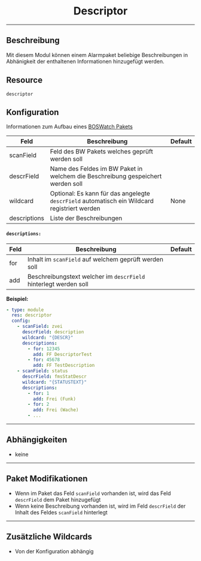 # <center>Descriptor</center> 
---

## Beschreibung
Mit diesem Modul können einem Alarmpaket beliebige Beschreibungen in Abhänigkeit der enthaltenen Informationen hinzugefügt werden.

## Resource
`descriptor`

## Konfiguration

Informationen zum Aufbau eines [BOSWatch Pakets](../develop/packet.md)

|Feld|Beschreibung|Default|
|----|------------|-------|
|scanField|Feld des BW Pakets welches geprüft werden soll||
|descrField|Name des Feldes im BW Paket in welchem die Beschreibung gespeichert werden soll||
|wildcard|Optional: Es kann für das angelegte `descrField` automatisch ein Wildcard registriert werden|None|
|descriptions|Liste der Beschreibungen||

#### `descriptions:`

|Feld|Beschreibung|Default|
|----|------------|-------|
|for|Inhalt im `scanField` auf welchem geprüft werden soll||
|add|Beschreibungstext welcher im `descrField` hinterlegt werden soll||

**Beispiel:**
```yaml
- type: module
  res: descriptor
  config:
    - scanField: zvei
      descrField: description
      wildcard: "{DESCR}"
      descriptions:
        - for: 12345
          add: FF DescriptorTest
        - for: 45678
          add: FF TestDescription
    - scanField: status
      descrField: fmsStatDescr
      wildcard: "{STATUSTEXT}"
      descriptions:
        - for: 1
          add: Frei (Funk)
        - for: 2
          add: Frei (Wache)
        - ...
```

---
## Abhängigkeiten

- keine

---
## Paket Modifikationen

- Wenn im Paket das Feld `scanField` vorhanden ist, wird das Feld `descrField` dem Paket hinzugefügt
- Wenn keine Beschreibung vorhanden ist, wird im Feld `descrField` der Inhalt des Feldes `scanField` hinterlegt

---
## Zusätzliche Wildcards

- Von der Konfiguration abhängig